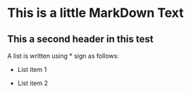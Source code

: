 # This is a little MarkDown Text

## This a second header in this test

A list is written using * sign as follows:
* List item 1

* List item 2
 



